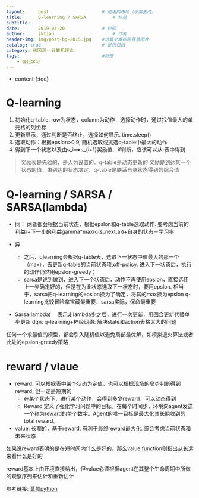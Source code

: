 ```yaml
---
layout:     post   				    # 使用的布局（不需要改）
title:      Q-learning / SARSA			# 标题 
subtitle:  	 
date:       2019-03-20				# 时间
author:     jktian 						# 作者
header-img: img/post-bg-2015.jpg 	#这篇文章标题背景图片
catalog: true 						# 是否归档
category: 缘因洞--计算机理论
tags:								#标签
    - 强化学习
---
```

* content
{:toc}
# Q-learning

1. 初始化q-table. row为状态，column为动作．选择动作时，通过找值最大的单元格的列坐标
2. 更新显示，通过判断是否终止，选择如何显示. time.sleep()
3. 选取动作：根据epslon>0.9, 随机选取或挑选q-table中最大的动作
4. 得到下一个状态以及由s_i==>s_{i+1}奖励值．if判断，应该可以从r表中得到
> 奖励表是先验的，是人为设置的．q-table是动态更新的
> 奖励是到达某一个状态的值，由到达的状态决定．q-table是联系自身状态得到的综合值









# Q-learning / SARSA / SARSA(lambda)
- 同：
	两者都会根据当前状态，根据epslon和q-table选取动作. 要考虑当前的利益r+下一步的利益gamma*max(q(s_next,a))+自身的状态＋学习率
- 异：
	- 之后．qlearning会根据q-table表，选取下一状态中值最大的那一个（max），去更新q-table的当前状态项,off-policy. 进入下一状态后，执行的动作仍然用epslon-greedy；　
	- sarsa是说到做到，进入下一个状态后，动作不再使用epslon，直接选用上一步确定好的，但是在为此状态选取下一状态时，要用epslon. 相当于，sarsa把q-learning的epslon换为了确定，将其的max换为epslon
q-learning比较冒险拿宝藏最重要．sarsa实际，保命最重要

 - Sarsa(lambda) 　表示走lambda步之后，进行一次更新．用回合更新代替单步更新
 dqn: q-learning+神经网络: 解决state和action表格太大的问题

任何一个求最值的模型，都会引入随机值以避免局部最优解，如模拟退火算法或者此处的epslon-greedy策略


# reward / vlaue
- reward: 可以根据表中某个状态为定值，也可以根据现场的局势判断得到reward, 但一定是短期的
	- 在某个状态下，进行某个动作，会得到多少reward．可以动态得到
	- Reward 定义了强化学习问题中的目标。在每个时间步，环境向agent发送一个称为reward的单个数字。Agent的唯一目标是最大化其长期收到的total reward。
- value: 长期的，基于reward. 有利于最终reward最大化. 综合考虑当前状态和未来状态

如果说reward表明的是在短时间内什么是好的，那么value function则指出从长远来看什么是好的

reward基本上由环境直接给出，但value必须根据agent在其整个生命周期中所做的观察序列来估计和重新估计

参考链接: [莫烦python](https://morvanzhou.github.io/tutorials/machine-learning/reinforcement-learning/2-2-A-q-learning/)

  